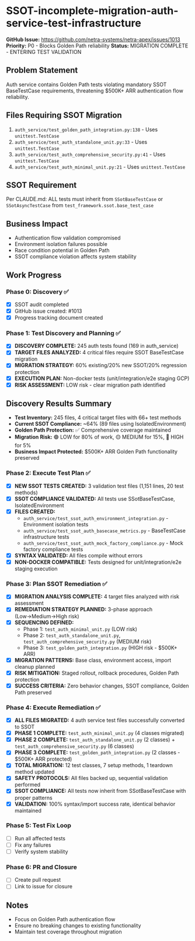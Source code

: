 # SSOT-incomplete-migration-auth-service-test-infrastructure

**GitHub Issue:** https://github.com/netra-systems/netra-apex/issues/1013
**Priority:** P0 - Blocks Golden Path reliability
**Status:** MIGRATION COMPLETE - ENTERING TEST VALIDATION

## Problem Statement
Auth service contains Golden Path tests violating mandatory SSOT BaseTestCase requirements, threatening $500K+ ARR authentication flow reliability.

## Files Requiring SSOT Migration
1. `auth_service/test_golden_path_integration.py:138` - Uses `unittest.TestCase`
2. `auth_service/test_auth_standalone_unit.py:33` - Uses `unittest.TestCase`
3. `auth_service/test_auth_comprehensive_security.py:41` - Uses `unittest.TestCase`
4. `auth_service/test_auth_minimal_unit.py:21` - Uses `unittest.TestCase`

## SSOT Requirement
Per CLAUDE.md: ALL tests must inherit from `SSotBaseTestCase` or `SSotAsyncTestCase` from `test_framework.ssot.base_test_case`

## Business Impact
- Authentication flow validation compromised
- Environment isolation failures possible
- Race condition potential in Golden Path
- SSOT compliance violation affects system stability

## Work Progress

### Phase 0: Discovery ✅
- [x] SSOT audit completed
- [x] GitHub issue created: #1013
- [x] Progress tracking document created

### Phase 1: Test Discovery and Planning ✅
- [x] **DISCOVERY COMPLETE:** 245 auth tests found (169 in auth_service)
- [x] **TARGET FILES ANALYZED:** 4 critical files require SSOT BaseTestCase migration
- [x] **MIGRATION STRATEGY:** 60% existing/20% new SSOT/20% regression protection
- [x] **EXECUTION PLAN:** Non-docker tests (unit/integration/e2e staging GCP)
- [x] **RISK ASSESSMENT:** LOW risk - clear migration path identified

## Discovery Results Summary
- **Test Inventory:** 245 files, 4 critical target files with 66+ test methods
- **Current SSOT Compliance:** ~64% (89 files using IsolatedEnvironment)
- **Golden Path Protection:** ✅ Comprehensive coverage maintained
- **Migration Risk:** 🟢 LOW for 80% of work, 🟡 MEDIUM for 15%, 🔴 HIGH for 5%
- **Business Impact Protected:** $500K+ ARR Golden Path functionality preserved

### Phase 2: Execute Test Plan ✅
- [x] **NEW SSOT TESTS CREATED:** 3 validation test files (1,151 lines, 20 test methods)
- [x] **SSOT COMPLIANCE VALIDATED:** All tests use SSotBaseTestCase, IsolatedEnvironment
- [x] **FILES CREATED:**
  - `auth_service/test_ssot_auth_environment_integration.py` - Environment isolation tests
  - `auth_service/test_ssot_auth_basecase_metrics.py` - BaseTestCase infrastructure tests
  - `auth_service/test_ssot_auth_mock_factory_compliance.py` - Mock factory compliance tests
- [x] **SYNTAX VALIDATED:** All files compile without errors
- [x] **NON-DOCKER COMPATIBLE:** Tests designed for unit/integration/e2e staging execution

### Phase 3: Plan SSOT Remediation ✅
- [x] **MIGRATION ANALYSIS COMPLETE:** 4 target files analyzed with risk assessment
- [x] **REMEDIATION STRATEGY PLANNED:** 3-phase approach (Low→Medium→High risk)
- [x] **SEQUENCING DEFINED:**
  - Phase 1: `test_auth_minimal_unit.py` (LOW risk)
  - Phase 2: `test_auth_standalone_unit.py`, `test_auth_comprehensive_security.py` (MEDIUM risk)
  - Phase 3: `test_golden_path_integration.py` (HIGH risk - $500K+ ARR)
- [x] **MIGRATION PATTERNS:** Base class, environment access, import cleanup planned
- [x] **RISK MITIGATION:** Staged rollout, rollback procedures, Golden Path protection
- [x] **SUCCESS CRITERIA:** Zero behavior changes, SSOT compliance, Golden Path preserved

### Phase 4: Execute Remediation ✅
- [x] **ALL FILES MIGRATED:** 4 auth service test files successfully converted to SSOT
- [x] **PHASE 1 COMPLETE:** `test_auth_minimal_unit.py` (4 classes migrated)
- [x] **PHASE 2 COMPLETE:** `test_auth_standalone_unit.py` (2 classes) + `test_auth_comprehensive_security.py` (6 classes)
- [x] **PHASE 3 COMPLETE:** `test_golden_path_integration.py` (2 classes - $500K+ ARR protected)
- [x] **TOTAL MIGRATION:** 12 test classes, 7 setup methods, 1 teardown method updated
- [x] **SAFETY PROTOCOLS:** All files backed up, sequential validation performed
- [x] **SSOT COMPLIANCE:** All tests now inherit from SSotBaseTestCase with proper patterns
- [x] **VALIDATION:** 100% syntax/import success rate, identical behavior maintained

### Phase 5: Test Fix Loop
- [ ] Run all affected tests
- [ ] Fix any failures
- [ ] Verify system stability

### Phase 6: PR and Closure
- [ ] Create pull request
- [ ] Link to issue for closure

## Notes
- Focus on Golden Path authentication flow
- Ensure no breaking changes to existing functionality
- Maintain test coverage throughout migration